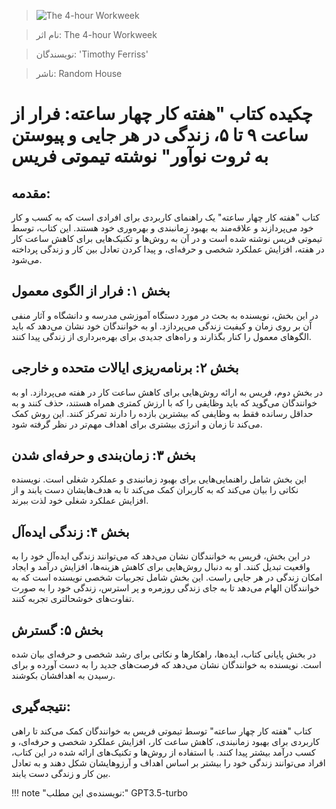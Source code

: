
> ![The 4-hour Workweek](http://books.google.com/books/content?id=RPPQ4qvivAYC&printsec=frontcover&img=1&zoom=1&source=gbs_api)

> نام اثر: The 4-hour Workweek 

> نویسندگان: 'Timothy Ferriss'

> ناشر: Random House




# چکیده کتاب "هفته کار چهار ساعته: فرار از ساعت ۹ تا ۵، زندگی در هر جایی و پیوستن به ثروت نوآور" نوشته تیموتی فریس

## مقدمه:
کتاب "هفته کار چهار ساعته" یک راهنمای کاربردی برای افرادی است که به کسب و کار خود می‌پردازند و علاقه‌مند به بهبود زمانبندی و بهره‌وری خود هستند. این کتاب، توسط تیموتی فریس نوشته شده است و در آن به روش‌ها و تکنیک‌هایی برای کاهش ساعت کار در هفته، افزایش عملکرد شخصی و حرفه‌ای، و پیدا کردن تعادل بین کار و زندگی پرداخته می‌شود.

## بخش ۱: فرار از الگوی معمول
در این بخش، نویسنده به بحث در مورد دستگاه آموزشی مدرسه و دانشگاه و آثار منفی آن بر روی زمان و کیفیت زندگی می‌پردازد. او به خوانندگان خود نشان می‌دهد که باید الگوهای معمول را کنار بگذارند و راه‌های جدیدی برای بهره‌برداری از زندگی پیدا کنند.

## بخش ۲: برنامه‌ریزی ایالات متحده و خارجی

در بخش دوم، فریس به ارائه روش‌هایی برای کاهش ساعت کار در هفته می‌پردازد. او به خوانندگان می‌گوید که باید وظایفی را که با ارزش کمتری همراه هستند، حذف کنند و به حداقل رسانده فقط به وظایفی که بیشترین بازده را دارند تمرکز کنند. این روش کمک می‌کند تا زمان و انرژی بیشتری برای اهداف مهم‌تر در نظر گرفته شود.

## بخش ۳: زمان‌بندی و حرفه‌ای شدن

این بخش شامل راهنمایی‌هایی برای بهبود زمانبندی و عملکرد شغلی است. نویسنده نکاتی را بیان می‌کند که به کاربران کمک می‌کند تا به هدف‌هایشان دست یابند و از افزایش عملکرد شغلی خود لذت ببرند.

## بخش ۴: زندگی ایده‌آل

در این بخش، فریس به خوانندگان نشان می‌دهد که می‌توانند زندگی ایده‌آل خود را به واقعیت تبدیل کنند. او به دنبال روش‌هایی برای کاهش هزینه‌ها، افزایش درآمد و ایجاد امکان زندگی در هر جایی راست. این بخش شامل تجربیات شخصی نویسنده است که به خوانندگان الهام می‌دهد تا به جای زندگی روزمره و پر استرس، زندگی خود را به صورت تفاوت‌های خوشحالتری تجربه کنند.

## بخش ۵: گسترش

در بخش پایانی کتاب، ایده‌ها، راهکارها و نکاتی برای رشد شخصی و حرفه‌ای بیان شده است. نویسنده به خوانندگان نشان می‌دهد که فرصت‌های جدید را به دست آورده و برای رسیدن به اهدافشان بکوشند.

## نتیجه‌گیری:
کتاب "هفته کار چهار ساعته" توسط تیموتی فریس به خوانندگان کمک می‌کند تا راهی کاربردی برای بهبود زمانبندی، کاهش ساعت کار، افزایش عملکرد شخصی و حرفه‌ای، و کسب درآمد بیشتر پیدا کنند. با استفاده از روش‌ها و تکنیک‌های ارائه شده در این کتاب، افراد می‌توانند زندگی خود را بیشتر بر اساس اهداف و آرزوهایشان شکل دهند و به تعادل بین کار و زندگی دست یابند.


!!! note "نویسنده‌ی این مطلب:"
    GPT3.5-turbo


